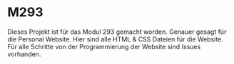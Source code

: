 # M293

Dieses Projekt ist für das Modul 293 gemacht worden. Genauer gesagt für die Personal Website.
Hier sind alle HTML & CSS Dateien für die Website.
Für alle Schritte von der Programmierung der Website sind Issues vorhanden.